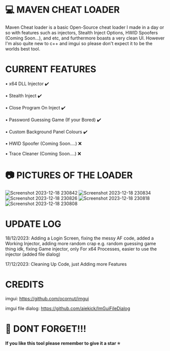 # 💻 MAVEN CHEAT LOADER

Maven Cheat loader is a basic Open-Source cheat loader I made in a day or so with features such as injectors, Stealth Inject Options, HWID Spoofers (Coming Soon...), and etc, and furthermore boasts a very clean UI. However I'm also quite new to c++ and imgui so please don't expect it to be the worlds best tool.


# CURRENT FEATURES

• x64 DLL Injector ✔️

• Stealth Inject ✔️

• Close Program On Inject ✔️

• Password Guessing Game (If your Bored) ✔️

• Custom Background Panel Colours ✔️

• HWID Spoofer (Coming Soon....) ❌

• Trace Cleaner (Coming Soon....) ❌


# 📷 PICTURES OF THE LOADER

![Screenshot 2023-12-18 230842](https://github.com/MavenCoding157/Maven-Cheat-Loader/assets/117538886/9b228f48-753e-40b8-8a90-df7ccb82a381)
![Screenshot 2023-12-18 230834](https://github.com/MavenCoding157/Maven-Cheat-Loader/assets/117538886/e60e43c0-143f-474b-880d-bcb6d0806783)
![Screenshot 2023-12-18 230826](https://github.com/MavenCoding157/Maven-Cheat-Loader/assets/117538886/9d107163-4149-46db-aee3-ba109cb0882f)
![Screenshot 2023-12-18 230818](https://github.com/MavenCoding157/Maven-Cheat-Loader/assets/117538886/761c8cec-d054-48fa-8f0a-5cda3bd50874)
![Screenshot 2023-12-18 230808](https://github.com/MavenCoding157/Maven-Cheat-Loader/assets/117538886/96a3863f-2191-4479-9192-444f5120b0b2)


# UPDATE LOG

18/12/2023: Adding a Login Screen, fixing the messy AF code, added a Working Injector, adding more random crap e.g. random guessing game thing idk, fixing Game injector, only For x64 Processes, easier to use the injector (added file dialog)

17/12/2023: Cleaning Up Code, just Adding more Features


# CREDITS

imgui: https://github.com/ocornut/imgui

imgui file dialog: https://github.com/aiekick/ImGuiFileDialog


# 🛑 DONT FORGET!!!

**If you like this tool please remember to give it a star ⭐**
